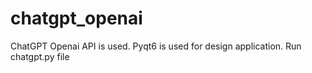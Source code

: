 # chatgpt_openai
ChatGPT Openai API is used.
Pyqt6 is used for design application.
Run chatgpt.py file
